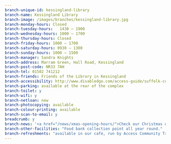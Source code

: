 ```yaml
---
branch-unique-id: kessingland-library
branch-name: Kessingland Library
branch-image: /images/branches/kessingland-library.jpg
branch-monday-hours: Closed
branch-tuesday-hours:	1430 – 1900
branch-wednesday-hours: 1000 – 1700
branch-thursday-hours: Closed
branch-friday-hours: 1000 – 1700
branch-saturday-hours: 0930 – 1300
branch-sunday-hours: 1000 – 1500
branch-manager: Sandra Knights
branch-address: Marram Green, Hall Road, Kessingland
branch-post-code: NR33 7AH
branch-tel: 01502 741212
branch-friends: Friends of the Library in Kessingland
branch-accessibility: http://www.disabledgo.com/access-guide/suffolk-county-council/kessingland-library-2
branch-parking: available at the rear of the complex
branch-toilet: y
branch-wifi: y
branch-netloan: new
branch-photocopying: available
branch-colour-printing: available
branch-scan-to-email: y
breadcrumb: y
branch-news: '<a href="/news/xmas-opening-hours/">Check our Christmas opening hours.</a>'
branch-other-facilities: "Food bank collection point all year round."
branch-refreshments: "available in our café, run by Access Community Trust."
---
```

